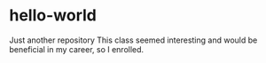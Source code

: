 # hello-world
Just another repository
This class seemed interesting and would be beneficial in my career, so I enrolled.
